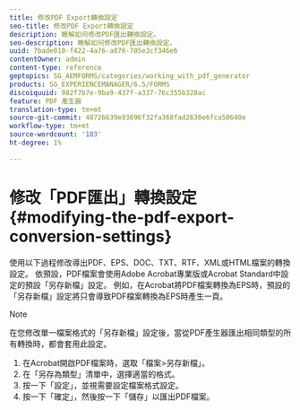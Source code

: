 ```yaml
---
title: 修改PDF Export轉換設定
seo-title: 修改PDF Export轉換設定
description: 瞭解如何修改PDF匯出轉換設定。
seo-description: 瞭解如何修改PDF匯出轉換設定。
uuid: 7bade010-f422-4a76-a876-705e3cf346e6
contentOwner: admin
content-type: reference
geptopics: SG_AEMFORMS/categories/working_with_pdf_generator
products: SG_EXPERIENCEMANAGER/6.5/FORMS
discoiquuid: 982f7b7e-9ba9-437f-a337-76c355b328ac
feature: PDF 產生器
translation-type: tm+mt
source-git-commit: 48726639e93696f32fa368fad2630e6fca50640e
workflow-type: tm+mt
source-wordcount: '183'
ht-degree: 1%

---
```



# 修改「PDF匯出」轉換設定{#modifying-the-pdf-export-conversion-settings}

使用以下過程修改導出PDF、EPS、DOC、TXT、RTF、XML或HTML檔案的轉換設定。 依預設，PDF檔案會使用Adobe Acrobat專業版或Acrobat Standard中設定的預設「另存新檔」設定。 例如，在Acrobat將PDF檔案轉換為EPS時，預設的「另存新檔」設定將只會導致PDF檔案轉換為EPS時產生一頁。

>[!NOTE]
>
>在您修改單一檔案格式的「另存新檔」設定後，當從PDF產生器匯出相同類型的所有轉換時，都會套用此設定。

1. 在Acrobat開啟PDF檔案時，選取「檔案>另存新檔」。
1. 在「另存為類型」清單中，選擇適當的格式。
1. 按一下「設定」，並視需要設定檔案格式設定。
1. 按一下「確定」，然後按一下「儲存」以匯出PDF檔案。

